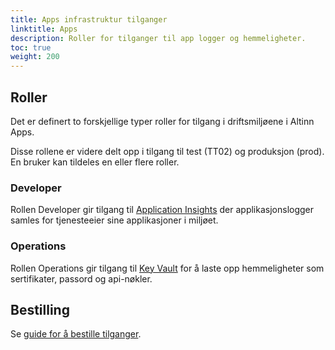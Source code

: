 ```yaml
---
title: Apps infrastruktur tilganger
linktitle: Apps
description: Roller for tilganger til app logger og hemmeligheter.
toc: true
weight: 200
---
```


## Roller
Det er definert to forskjellige typer roller for tilgang i driftsmiljøene i Altinn Apps.

Disse rollene er videre delt opp i tilgang til test (TT02) og produksjon (prod).
En bruker kan tildeles en eller flere roller.

### Developer
Rollen Developer gir tilgang til
[Application Insights](https://learn.microsoft.com/en-us/azure/azure-monitor/app/app-insights-overview)
der applikasjonslogger samles for tjenesteeier sine applikasjoner i miljøet.

### Operations
Rollen Operations gir tilgang til [Key Vault](https://learn.microsoft.com/nb-NO/azure/key-vault/general/basic-concepts)
for å laste opp hemmeligheter som sertifikater, passord og api-nøkler.


## Bestilling
Se [guide for å bestille tilganger](/nb/altinn-studio/v8/guides/administration/access-management/apps/).
